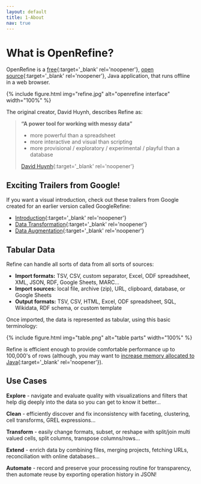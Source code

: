 ```yaml
---
layout: default
title: 1-About
nav: true
---
```


# What is OpenRefine?

OpenRefine is a [free](https://www.gnu.org/philosophy/free-sw.en.html){:target='_blank' rel='noopener'}, [open source](https://github.com/OpenRefine/OpenRefine){:target='_blank' rel='noopener'}, Java application, that runs offline in a web browser. 

{% include figure.html img="refine.jpg" alt="openrefine interface" width="100%" %}

The original creator, David Huynh, describes Refine as: 

> **“A power tool for working with messy data”**
>
> - more powerful than a spreadsheet
> - more interactive and visual than scripting
> - more provisional / exploratory / experimental / playful than a database
>
> [David Huynh](http://web.archive.org/web/20141021040915/http://davidhuynh.net/spaces/nicar2011/tutorial.pdf){:target='_blank' rel='noopener'}

## Exciting Trailers from Google!

If you want a visual introduction, check out these trailers from Google created for an earlier version called GoogleRefine:

- [Introduction](https://youtu.be/B70J_H_zAWM){:target='_blank' rel='noopener'}
- [Data Transformation](https://youtu.be/cO8NVCs_Ba0){:target='_blank' rel='noopener'}
- [Data Augmentation](https://youtu.be/5tsyz3ibYzk){:target='_blank' rel='noopener'}

## Tabular Data 

Refine can handle all sorts of data from all sorts of sources:

- **Import formats:** TSV, CSV, custom separator, Excel, ODF spreadsheet, XML, JSON, RDF, Google Sheets, MARC...
- **Import sources:** local file, archive (zip), URL, clipboard, database, or Google Sheets
- **Output formats:** TSV, CSV, HTML, Excel, ODF spreadsheet, SQL, Wikidata, RDF schema, or custom template

Once imported, the data is represented as tabular, using this basic terminology: 

{% include figure.html img="table.png" alt="table parts" width="100%" %}

Refine is efficient enough to provide comfortable performance up to 100,000's of rows (although, you may want to [increase memory allocated to Java](https://github.com/OpenRefine/OpenRefine/wiki/FAQ:-Allocate-More-Memory){:target='_blank' rel='noopener'}).

## Use Cases

**Explore** - navigate and evaluate quality with visualizations and filters that help dig deeply into the data so you can get to know it better...

**Clean** - efficiently discover and fix inconsistency with faceting, clustering, cell transforms, GREL expressions...

**Transform** - easily change formats, subset, or reshape with split/join multi valued cells, split columns, transpose columns/rows...

**Extend** - enrich data by combining files, merging projects, fetching URLs, reconciliation with online databases...

**Automate** - record and preserve your processing routine for transparency, then automate reuse by exporting operation history in JSON!

